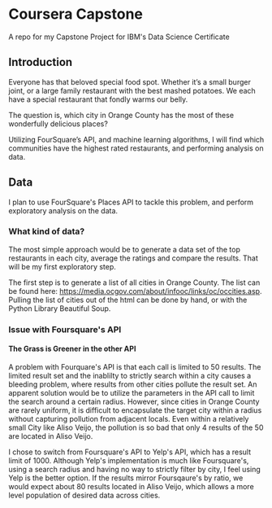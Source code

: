 # Coursera Capstone

A repo for my Capstone Project for IBM's Data Science Certificate


## Introduction

Everyone has that beloved special food spot. Whether it’s a small burger joint, or a large family restaurant with the best mashed potatoes. We each have a special restaurant that fondly warms our belly.  

The question is, which city in Orange County has the most of these wonderfully delicious places?

Utilizing FourSquare’s API, and machine learning algorithms, I will find which communities have the highest rated restaurants, and performing analysis on data.

## Data

I plan to use FourSquare's Places API to tackle this problem, and perform exploratory analysis on the data. 

### What kind of data?

The most simple approach would be to generate a data set of the top restaurants in each city, average the ratings and compare the results. That will be my first exploratory step. 

The first step is to generate a list of all cities in Orange County. The list can be found here: https://media.ocgov.com/about/infooc/links/oc/occities.asp. Pulling the list of cities out of the html can be done by hand, or with the Python Library Beautiful Soup.

### Issue with Foursquare's API 
#### The Grass is Greener in the other API
A problem with Fourquare's API is that each call is limited to 50 results. The limited result set and the inablilty to strictly search within a city causes a bleeding problem, where results from other cities pollute the result set. An apparent solution would be to utilize the parameters in the API call to limit the search around a certain radius. However, since cities in Orange County are rarely uniform, it is difficult to encapsulate the target city within a radius without capturing pollution from adjacent locals. Even within a relatively small City like Aliso Veijo, the pollution is so bad that only 4 results of the 50 are located in Aliso Veijo.

I chose to switch from Foursquare's API to Yelp's API, which has a result limit of 1000. Although Yelp's implementation is much like Foursquare's, using a search radius and having no way to strictly filter by city, I feel using Yelp is the better option. If the results mirror Foursqaure's by ratio, we would expect about 80 results located in Aliso Veijo, which allows a more level population of desired data across cities.